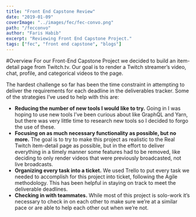 ```yaml
---
title: "Front End Capstone Review"
date: "2019-01-09"
coverImage: "../images/fec/fec-convo.png"
path: "/fecconvo"
author: "Faris Habib"
excerpt: "Reviewing Front End Capstone Project."
tags: ["fec", "front end capstone", "blogs"]
---
```


#Overview
For our Front-End Capstone Project we decided to build an item-detail page from Twitch.tv. Our goal is to render a Twitch streamer’s video, chat, profile, and categorical videos to the page.

The hardest challenge so far has been the time constraint in attempting to deliver the requirements for each deadline in the deliverables tracker. Some of the strategies I’ve used to help with this are:

  - **Reducing the number of new tools I would like to try.** Going in I was hoping to use new tools I’ve been curious about like GraphQL and Yarn, but there was very little time to research new tools so I decided to forgo the use of these.
  - **Focusing on as much necessary functionality as possible, but no more.** The goal is to try to make this project as realistic to the Real Twitch item-detail page as possible, but in the effort to deliver everything in a timely manner some features had to be removed, like deciding to only render videos that were previously broadcasted, not live broadcasts.
  - **Organizing every task into a ticket.** We used Trello to put every task we needed to accomplish for this project into ticket, following the Agile methodology. This has been helpful in staying on track to meet the deliverable deadlines.
  - **Checking in with teammates.** While most of this project is solo-work it’s necessary to check in on each other to make sure we’re at a similar pace or are able to help each other out when we’re not.
